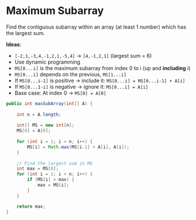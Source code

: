 # Maximum Subarray

Find the contiguous subarray within an array (at least 1 number) which has the largest sum.

**Ideas**:

- `[-2,1,-3,4,-1,2,1,-5,4]` -> `[4,-1,2,1]` (largest sum = 6)
- Use dynamic programming
- `MS[0...i]` is the maximum subarray from index 0 to i (up and **including** i)
- `MS[0...i]` depends on the previous, `MS[1...i]`
- If `MS[0...i-1]` is positive -> include it: `MS[0...i] = MS[0...i-1] + A[i]`
- If `MS[0...1-i]` is negative -> ignore it: `MS[0...i] = A[i]`
- Base case: At index 0 -> `MS[0] = A[0]`

```java
public int maxSubArray(int[] A) {
    
    int n = A.length;
    
    int[] MS = new int[n];
    MS[0] = A[0];
   
    for (int i = 1; i < n; i++) {
        MS[i] = Math.max(MS[i-1] + A[i], A[i]);
    }
    
    // Find the largest sum in MS
    int max = MS[0];
    for (int i = 1; i < n; i++) {
        if (MS[i] > max) {
            max = MS[i];
        }
    }

    return max;
}
```